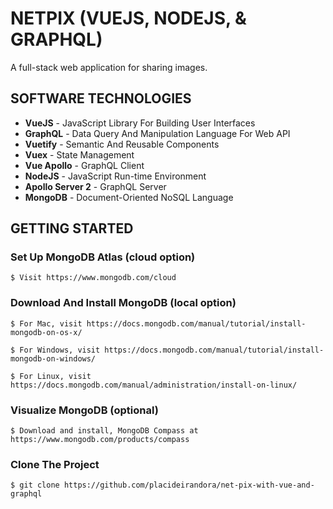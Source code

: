 # NETPIX (VUEJS, NODEJS, & GRAPHQL)
A full-stack web application for sharing images.

## SOFTWARE TECHNOLOGIES
- **VueJS** - JavaScript Library For Building User Interfaces
- **GraphQL** - Data Query And Manipulation Language For Web API
- **Vuetify** - Semantic And Reusable Components
- **Vuex** - State Management
- **Vue Apollo** - GraphQL Client
- **NodeJS** - JavaScript Run-time Environment
- **Apollo Server 2** - GraphQL Server
- **MongoDB** - Document-Oriented NoSQL Language

## GETTING STARTED

### Set Up MongoDB Atlas (cloud option)
```
$ Visit https://www.mongodb.com/cloud
```

### Download And Install MongoDB (local option)
```
$ For Mac, visit https://docs.mongodb.com/manual/tutorial/install-mongodb-on-os-x/ 
```
```
$ For Windows, visit https://docs.mongodb.com/manual/tutorial/install-mongodb-on-windows/
```
```
$ For Linux, visit https://docs.mongodb.com/manual/administration/install-on-linux/
```

### Visualize MongoDB (optional)
```
$ Download and install, MongoDB Compass at https://www.mongodb.com/products/compass
```

### Clone The Project

```
$ git clone https://github.com/placideirandora/net-pix-with-vue-and-graphql
```